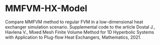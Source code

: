 # MMFVM-HX-Model
Compare MMFVM method to regular FVM in a low-dimensional heat exchanger simulation scenario. Supplemental code to the article Dostal J., Havlena V., Mixed Mesh Finite Volume Method for 1D Hyperbolic Systems with Application to Plug-flow Heat Exchangers, Mathematics, 2021.
